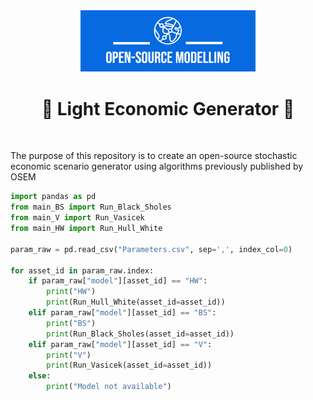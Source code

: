 <div align="center">
  <a href="https://github.com/open-source-modelling" target="_blank">
    <picture>
      <img src="images/OSM_logo.jpeg" width=280 alt="Logo"/>
    </picture>
  </a>
</div>


<h1 align="center" style="border-botom: none">
  <b>
    🐍 Light Economic Generator 🐍     
  </b>
</h1>

</br>

The purpose of this repository is to create an open-source stochastic economic scenario generator using algorithms previously published by OSEM





```python
import pandas as pd
from main_BS import Run_Black_Sholes
from main_V import Run_Vasicek
from main_HW import Run_Hull_White

param_raw = pd.read_csv("Parameters.csv", sep=',', index_col=0)

for asset_id in param_raw.index:
    if param_raw["model"][asset_id] == "HW":
        print("HW")
        print(Run_Hull_White(asset_id=asset_id))        
    elif param_raw["model"][asset_id] == "BS":
        print("BS")
        print(Run_Black_Sholes(asset_id=asset_id))
    elif param_raw["model"][asset_id] == "V":
        print("V")
        print(Run_Vasicek(asset_id=asset_id))
    else:
        print("Model not available")



```

